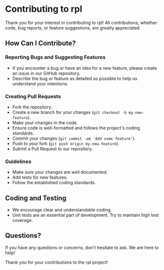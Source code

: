# Contributing to rpl

Thank you for your interest in contributing to rpl! All contributions, whether code, bug reports, or feature suggestions, are greatly appreciated.

## How Can I Contribute?

### Reporting Bugs and Suggesting Features
- If you encounter a bug or have an idea for a new feature, please create an issue in our GitHub repository.
- Describe the bug or feature as detailed as possible to help us understand your intentions.

### Creating Pull Requests
- Fork the repository.
- Create a new branch for your changes (`git checkout -b my-new-feature`).
- Make your changes in the code.
- Ensure code is well-formatted and follows the project's coding standards.
- Commit your changes (`git commit -am 'Add some feature'`).
- Push to your fork (`git push origin my-new-feature`).
- Submit a Pull Request to our repository.

### Guidelines
- Make sure your changes are well documented.
- Add tests for new features.
- Follow the established coding standards.

## Coding and Testing
- We encourage clear and understandable coding.
- Unit tests are an essential part of development. Try to maintain high test coverage.

## Questions?
If you have any questions or concerns, don't hesitate to ask. We are here to help!

Thank you for your contributions to the rpl project!
